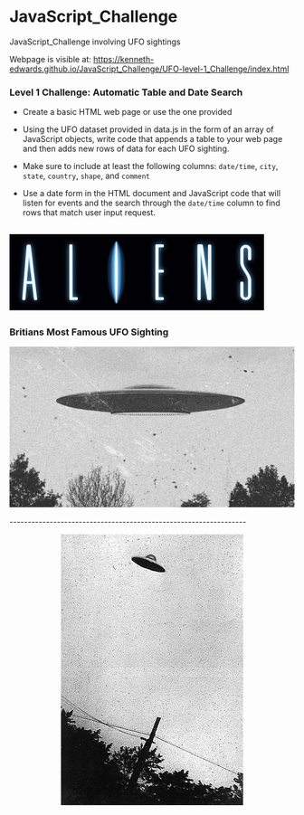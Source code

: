 # JavaScript_Challenge
JavaScript_Challenge involving UFO sightings

Webpage is visible at: https://kenneth-edwards.github.io/JavaScript_Challenge/UFO-level-1_Challenge/index.html

### Level 1 Challenge: Automatic Table and Date Search 

* Create a basic HTML web page or use the one provided

* Using the UFO dataset provided in data.js in the form of an array of JavaScript objects, write code that appends a table to your web page and then adds new rows of data for each UFO sighting.

* Make sure to include at least the following columns: `date/time`, `city`, `state`, `country`, `shape`, and `comment` 

* Use a date form in the HTML document and JavaScript code that will listen for events and the search through the `date/time` column to find rows that match user input request.

![Aliens](/UFO-level-1_Challenge/static/images/aliens.svg)
-----------------------------------------------------------------
### Britians Most Famous UFO Sighting
<p align="center">
  <img src="/UFO-level-1_Challenge/static/images/britiansufo.png">
</p>
-----------------------------------------------------------------

<p align="center">
  <img src="/UFO-level-1_Challenge/static/images/purportedufo.jpg">
</p>
